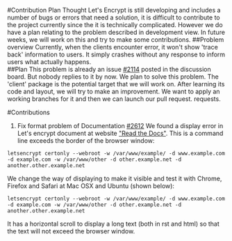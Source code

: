 #Contribution Plan
Thought Let's Encrypt is still developing and includes a number of bugs or errors that need a solution, it is difficult to contribute to the project currently since the it is technically complicated. However we do have a plan relating to the problem described in development view. In future weeks, we will work on this and try to make some contributions.
##Problem overview
Currently, when the clients encounter error, it won't show 'trace back' information to users. It simply crashes without any response to inform users what actually happens.  
##Plan
This problem is already an issue [#2114](https://github.com/letsencrypt/letsencrypt/issues/2114) posted in the discussion board. But nobody replies to it by now. We plan to solve this problem. The 'client' package is the potential target that we will work on. After learning its code and layout, we will try to make an improvement. We want to apply an working branches for it and then we can launch our pull request. requests. 

#Contributions

1.  Fix format problem of Documentation [#2612](https://github.com/letsencrypt/letsencrypt/pull/2612)
We found a display error in Let's encrypt document at website ["Read the Docs"](http://letsencrypt.readthedocs.org/en/latest/using.html?highlight=mail#webroot). This is a command line exceeds the border of the browser window:

``letsencrypt certonly --webroot -w /var/www/example/ -d www.example.com -d example.com -w /var/www/other -d other.example.net -d another.other.example.net``

We change the way of displaying to make it visible and test it with Chrome, Firefox and Safari at Mac OSX and Ubuntu (shown below):

    letsencrypt certonly --webroot -w /var/www/example/ -d www.example.com -d example.com -w /var/www/other -d other.example.net -d another.other.example.net

It has a horizontal scroll to display a long text (both in rst and html) so that the text will not exceed the browser window.
